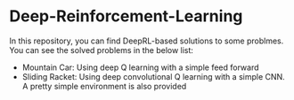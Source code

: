 # Deep-Reinforcement-Learning
In this repository, you can find DeepRL-based solutions to some problmes.
You can see the solved problems in the below list:
- Mountain Car: Using deep Q learning with a simple feed forward
- Sliding Racket: Using deep convolutional Q learning with a simple CNN. A pretty simple environment is also provided
